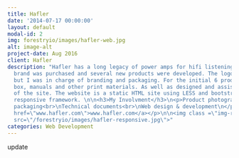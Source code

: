 ```yaml
---
title: Hafler
date: '2014-07-17 00:00:00'
layout: default
modal-id: 2
img: forestryio/images/hafler-web.jpg
alt: image-alt
project-date: Aug 2016
client: Hafler
description: "Hafler has a long legacy of power amps for hifi listening systems. The
  brand was purchased and several new products were developed. The logo was decided
  but I was in charge of branding and packaging. For the initial 6 products I created
  box, manuals and other print materials. As well as designed and assisted the development
  of the site. The website is a static HTML site using LESS and bootstrap for the
  responsive framework. \n\n<h3>My Involvment</h3>\n<p>Product photography<br>\nProduct
  packaging<br>\nTechnical documents<br>\nWeb design & development\n</p>\n\n<p><a
  href=\"www.hafler.com\">www.hafler.com</a></p>\n\n<img class =\"img-responsive\"
  src=\"/forestryio/images/hafler-responsive.jpg\">"
categories: Web Development
---
```

update